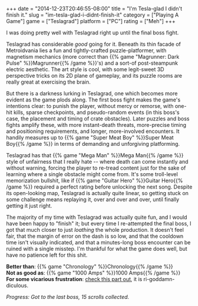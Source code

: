 +++
date = "2014-12-23T20:46:55-08:00"
title = "I'm Tesla-glad I didn't finish it."
slug = "im-tesla-glad-i-didnt-finish-it"
category = ["Playing A Game"]
game = ["Teslagrad"]
platform = ["PC"]
rating = ["Meh"]
+++

I was doing pretty well with Teslagrad right up until the final boss fight.

Teslagrad has considerable <i>good</i> going for it.  Beneath its thin facade of Metroidvania lies a fun and tightly-crafted puzzle-platformer, with magnetism mechanics (more correct than {{% game "Magrunner: Dark Pulse" %}}Magrunner{{% /game %}}'s) and a sort-of post-steampunk electric aesthetic.  The art style is cool, with some legit-sweet 3D perspective tricks on its 2D plane of gameplay, and its puzzle rooms are really great at exercising the brain.

But there is a darkness lurking in Teslagrad, one which becomes more evident as the game plods along.  The first boss fight makes the game's intentions clear: to punish the player, without mercy or remorse, with one-hit kills, sparse checkpoints, and pseudo-random events (in this boss's case, the placement and timing of crate obstacles).  Later puzzles and boss fights amplify these, with more instant-death threats, more-precise timing and positioning requirements, and longer, more-involved encounters.  It handily measures up to {{% game "Super Meat Boy" %}}Super Meat Boy{{% /game %}} in terms of demanding and unforgiving platforming.

Teslagrad has that {{% game "Mega Man" %}}Mega Man{{% /game %}} style of unfairness that I really hate -- where death can come instantly and without warning, forcing the player to re-tread content just for the sake of learning where a single obstacle might come from.  It's some troll-level memorization bullshit, like if {{% game "Guitar Hero" %}}Guitar Hero{{% /game %}} required a perfect rating before unlocking the next song.  Despite its open-looking map, Teslagrad is actually quite linear, so getting stuck on some challenge means replaying it, over and over and over, until finally getting it just right.

The majority of my time with Teslagrad was actually quite fun, and I would have been happy to "finish" it; but every time I re-attempted the final boss, I got that much closer to just <i>loathing</i> the whole production.  It doesn't feel fair, that the margin of error on the dash is so low, and that the cooldown time isn't visually indicated, and that a minutes-long boss encounter can be ruined with a single misstep.  I'm thankful for what the game does well, but have no patience left for this shit.

<b>Better than</b>: {{% game "Chronology" %}}Chronology{{% /game %}}  
<b>Not as good as</b>: {{% game "1000 Amps" %}}1000 Amps{{% /game %}}  
<b>For some vicarious frustration</b>: <a href="https://www.youtube.com/watch?v=ZZzVbLgGbiE#t=4m57s">check this part out</a>, it is ri-goddamn-diculous.

<i>Progress: Got to the last boss, 15 scrolls collected.</i>